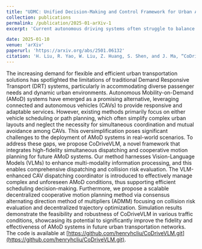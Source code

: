 ```yaml
---
title: "UDMC: Unified Decision-Making and Control Framework for Urban Autonomous Driving with Motion Prediction of Traffic Participants"
collection: publications
permalink: /publication/2025-01-arXiv-1
excerpt: 'Current autonomous driving systems often struggle to balance decision-making and motion control while ensuring safety and traffic rule compliance, especially in complex urban environments. Existing methods may fall short due to separate handling of these functionalities, leading to inefficiencies and safety compromises. To address these challenges, we introduce UDMC, an interpretable and unified Level 4 autonomous driving framework. UDMC integrates decision-making and motion control into a single optimal control problem (OCP), considering the dynamic interactions with surrounding vehicles, pedestrians, road lanes, and traffic signals. By employing innovative potential functions to model traffic participants and regulations, and incorporating a specialized motion prediction module, our framework enhances on-road safety and rule adherence. The integrated design allows for real-time execution of flexible maneuvers suited to diverse driving scenarios. High-fidelity simulations conducted in CARLA exemplify the framework's computational efficiency, robustness, and safety, resulting in superior driving performance when compared against various baseline models. Our open-source project is available at [https://github.com/henryhcliu/udmc_carla.git](https://github.com/henryhcliu/udmc_carla.git).'

date: 2025-01-10
venue: 'arXiv'
paperurl: 'https://arxiv.org/abs/2501.06132'
citation: 'H. Liu, R. Yao, W. Liu, Z. Huang, S. Shen, and J. Ma, “CoDriveVLM: VLM-enhanced urban cooperative dispatching and motion planning for future autonomous mobility on demand systems,” arXiv preprint arXiv:2501.06132, 2025.'
---
```


The increasing demand for flexible and efficient urban transportation solutions has spotlighted the limitations of traditional Demand Responsive Transport (DRT) systems, particularly in accommodating diverse passenger needs and dynamic urban environments. Autonomous Mobility-on-Demand (AMoD) systems have emerged as a promising alternative, leveraging connected and autonomous vehicles (CAVs) to provide responsive and adaptable services. However, existing methods primarily focus on either vehicle scheduling or path planning, which often simplify complex urban layouts and neglect the necessity for simultaneous coordination and mutual avoidance among CAVs. This oversimplification poses significant challenges to the deployment of AMoD systems in real-world scenarios. To address these gaps, we propose CoDriveVLM, a novel framework that integrates high-fidelity simultaneous dispatching and cooperative motion planning for future AMoD systems. Our method harnesses Vision-Language Models (VLMs) to enhance multi-modality information processing, and this enables comprehensive dispatching and collision risk evaluation. The VLM-enhanced CAV dispatching coordinator is introduced to effectively manage complex and unforeseen AMoD conditions, thus supporting efficient scheduling decision-making. Furthermore, we propose a scalable decentralized cooperative motion planning method via consensus alternating direction method of multipliers (ADMM) focusing on collision risk evaluation and decentralized trajectory optimization. Simulation results demonstrate the feasibility and robustness of CoDriveVLM in various traffic conditions, showcasing its potential to significantly improve the fidelity and effectiveness of AMoD systems in future urban transportation networks. The code is available at [https://github.com/henryhcliu/CoDriveVLM.git](https://github.com/henryhcliu/CoDriveVLM.git).